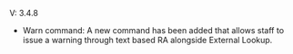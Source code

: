
V: 3.4.8
 - Warn command: A new command has been added that allows staff to issue a warning through text based RA alongside External Lookup.